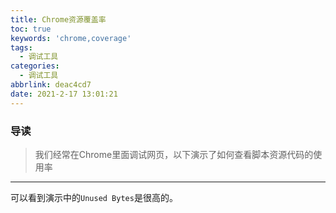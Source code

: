 ```yaml
---
title: Chrome资源覆盖率
toc: true
keywords: 'chrome,coverage'
tags:
  - 调试工具
categories:
  - 调试工具
abbrlink: deac4cd7
date: 2021-2-17 13:01:21
---
```

### 导读
> 我们经常在Chrome里面调试网页，以下演示了如何查看脚本资源代码的使用率

<!-- <video src="/video/coverage.mov" muted="" loop="" playsinline="" preload="auto" autoplay="autoplay"></video> -->
---
可以看到演示中的`Unused Bytes`是很高的。
